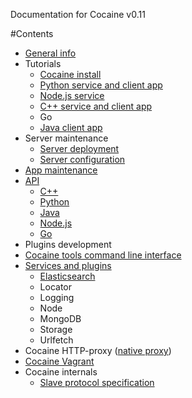 Documentation for Cocaine v0.11

#Contents
  * [General info](general_info.md)
  * Tutorials
    * [Cocaine install](tutorial_cocaine_install.md)
    * [Python service and client app](https://github.com/cocaine/cocaine-framework-python/wiki/Echo-application-example)
    * [Node.js service](https://github.com/cocaine/cocaine-framework-nodejs/blob/development/README.md)
    * [C++ service and client app](tutorial_cplusplus.md)
    * Go
    * [Java client app](https://github.com/cocaine/cocaine-framework-java/blob/master/README.md)
  * Server maintenance
    * [Server deployment](maintenance_server_deployment.md)
    * [Server configuration](maintenance_server_configuration.md)
  * [App maintenance](app_maintenance.md)
  * [API](api.md)
    * [C++](api_cplusplus.md)
    * [Python](https://cocaine.readthedocs.org/en/latest/)
    * [Java](api_java.md)
    * [Node.js](api_javascript.md)
    * [Go](api_go.md)
  * Plugins development
  * [Cocaine tools command line interface](http://cocaine-tools.readthedocs.org/en/latest/)
  * [Services and plugins](services-and-plugins.md)
    * [Elasticsearch](services-and-plugins-elasticsearch.md)
    * Locator
    * Logging
    * Node
    * MongoDB
    * Storage
    * Urlfetch
  * Cocaine HTTP-proxy ([native proxy](https://github.com/andrusha97/cocaine-native-proxy/blob/master/README.md))
  * [Cocaine Vagrant](https://github.com/cocaine/cocaine-vagrant/blob/master/README.md)
  * Cocaine internals
    * [Slave protocol specification](https://github.com/cocaine/cocaine-core/wiki/protocol)
